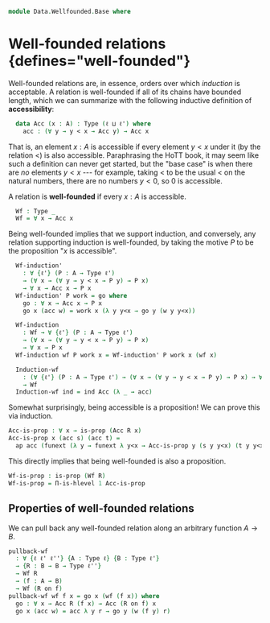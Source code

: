 <!--
```agda
open import 1Lab.Function.Embedding
open import 1Lab.HLevel.Closure
open import 1Lab.Type.Pi
open import 1Lab.HLevel
open import 1Lab.Path
open import 1Lab.Type
```
-->

```agda
module Data.Wellfounded.Base where
```

# Well-founded relations {defines="well-founded"}

Well-founded relations are, in essence, orders over which _induction_ is
acceptable. A relation is well-founded if all of its chains have bounded
length, which we can summarize with the following inductive definition
of **accessibility**:

<!--
```agda
module _ {ℓ ℓ'} {A : Type ℓ} (_<_ : A → A → Type ℓ') where
```
-->

```agda
  data Acc (x : A) : Type (ℓ ⊔ ℓ') where
    acc : (∀ y → y < x → Acc y) → Acc x
```

That is, an element $x : A$ is accessible if every element $y < x$ under
it (by the relation $<$) is also accessible. Paraphrasing the HoTT book,
it may seem like such a definition can never get started, but the "base
case" is when there are _no_ elements $y < x$ --- for example, taking
$<$ to be the usual $<$ on the natural numbers, there are no numbers $y
< 0$, so $0$ is accessible.

A relation is **well-founded** if every $x : A$ is accessible.

```agda
  Wf : Type _
  Wf = ∀ x → Acc x
```

Being well-founded implies that we support induction, and conversely,
any relation supporting induction is well-founded, by taking the motive
$P$ to be the proposition "$x$ is accessible".

```agda
  Wf-induction'
    : ∀ {ℓ'} (P : A → Type ℓ')
    → (∀ x → (∀ y → y < x → P y) → P x)
    → ∀ x → Acc x → P x
  Wf-induction' P work = go where
    go : ∀ x → Acc x → P x
    go x (acc w) = work x (λ y y<x → go y (w y y<x))

  Wf-induction
    : Wf → ∀ {ℓ'} (P : A → Type ℓ')
    → (∀ x → (∀ y → y < x → P y) → P x)
    → ∀ x → P x
  Wf-induction wf P work x = Wf-induction' P work x (wf x)

  Induction-wf
    : (∀ {ℓ'} (P : A → Type ℓ') → (∀ x → (∀ y → y < x → P y) → P x) → ∀ x → P x)
    → Wf
  Induction-wf ind = ind Acc (λ _ → acc)
```

<!--
```agda
  Wf-induction₂
    : Wf → ∀ {ℓ'} (P : A → A → Type ℓ')
    → (∀ x y
       → (∀ a → a < x → P a y)
       → (∀ b → b < y → P x b)
       → (∀ a b → a < x → b < y → P a b)
       → P x y)
    → ∀ x y → P x y
  Wf-induction₂ wf P work x y = go x y (wf x) (wf y) where
    go : ∀ x y → Acc x → Acc y → P x y
    go x y (acc p) (acc q) =
      work x y
        (λ a a<x → go a y (p a a<x) (acc q))
        (λ b b<y → go x b (acc p) (q b b<y))
        (λ a b a<x b<y → go a b (p a a<x) (q b b<y))
```
-->

Somewhat surprisingly, being accessible is a proposition! We can prove
this via induction.

<!--
```agda
private variable
  ℓ : Level
  A B : Type ℓ
  R : A → A → Type ℓ
```
-->

```agda
Acc-is-prop : ∀ x → is-prop (Acc R x)
Acc-is-prop x (acc s) (acc t) =
  ap acc (funext (λ y → funext λ y<x → Acc-is-prop y (s y y<x) (t y y<x)))
```

This directly implies that being well-founded is also a proposition.

```agda
Wf-is-prop : is-prop (Wf R)
Wf-is-prop = Π-is-hlevel 1 Acc-is-prop
```

## Properties of well-founded relations

We can pull back any well-founded relation along an arbitrary function
$A \to B$.

```agda
pullback-wf
  : ∀ {ℓ ℓ' ℓ''} {A : Type ℓ} {B : Type ℓ'}
  → {R : B → B → Type ℓ''}
  → Wf R
  → (f : A → B)
  → Wf (R on f)
pullback-wf wf f x = go x (wf (f x)) where
  go : ∀ x → Acc R (f x) → Acc (R on f) x
  go x (acc w) = acc λ y r → go y (w (f y) r)
```
